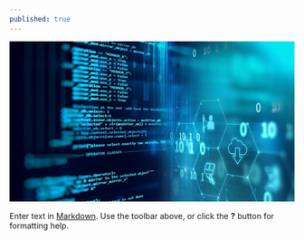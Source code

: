 ```yaml
---
published: true
---
```

[![Benjamin Bannekat ](https://raw.githubusercontent.com/hamid-abbaszadeh/hamid-abbaszadeh.github.io/master/images/post5.jpg)](https://hamid-abbaszadeh.github.io/Trees-Algorithm/)

Enter text in [Markdown](http://daringfireball.net/projects/markdown/). Use the toolbar above, or click the **?** button for formatting help.
